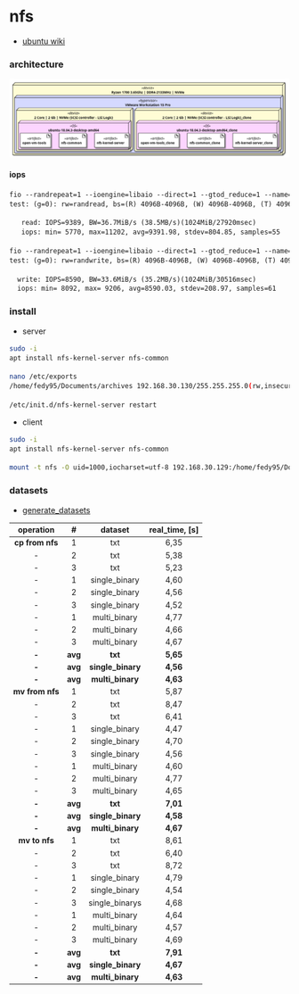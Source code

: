 # nfs
 
- [ubuntu wiki](https://help.ubuntu.com/lts/serverguide/network-file-system.html)

### architecture
![img](https://github.com/fedy95/working_environment/blob/master/projects/storage_systems/3_nfs/schema/png/deployment.png)

#### iops

```txt
fio --randrepeat=1 --ioengine=libaio --direct=1 --gtod_reduce=1 --name=test --filename=test --bs=4k --iodepth=1 --size=1G --readwrite=randread
test: (g=0): rw=randread, bs=(R) 4096B-4096B, (W) 4096B-4096B, (T) 4096B-4096B, ioengine=libaio, iodepth=1

   read: IOPS=9389, BW=36.7MiB/s (38.5MB/s)(1024MiB/27920msec)
   iops: min= 5770, max=11202, avg=9391.98, stdev=804.85, samples=55

fio --randrepeat=1 --ioengine=libaio --direct=1 --gtod_reduce=1 --name=test --filename=test --bs=4k --iodepth=1 --size=1G --readwrite=randwrite 
test: (g=0): rw=randwrite, bs=(R) 4096B-4096B, (W) 4096B-4096B, (T) 4096B-4096B, ioengine=libaio, iodepth=1

  write: IOPS=8590, BW=33.6MiB/s (35.2MB/s)(1024MiB/30516msec)
  iops: min= 8092, max= 9206, avg=8590.03, stdev=208.97, samples=61

```
### install
- server
```bash
sudo -i
apt install nfs-kernel-server nfs-common

nano /etc/exports
/home/fedy95/Documents/archives 192.168.30.130/255.255.255.0(rw,insecure,nohide,all_squash,anonuid=1000,anongid=1000,no_subtree_check)

/etc/init.d/nfs-kernel-server restart
```

- client
```bash
sudo -i
apt install nfs-kernel-server nfs-common

mount -t nfs -O uid=1000,iocharset=utf-8 192.168.30.129:/home/fedy95/Documents/archives /home/fedy95/Documents/project
```

### datasets

- [generate_datasets](https://github.com/fedy95/working_environment/blob/master/projects/storage_systems/3_nfs/datasets/generate_datasets.py)

| operation | # | dataset | real_time, [s] |
|:---:|:---:|:---:|:---:|
|**cp from nfs**|1|txt|6,35|
|-|2|txt|5,38|
|-|3|txt|5,23|
|-|1|single_binary|4,60|
|-|2|single_binary|4,56|
|-|3|single_binary|4,52|
|-|1|multi_binary|4,77|
|-|2|multi_binary|4,66|
|-|3|multi_binary|4,67|
|**-**|**avg**|**txt**|**5,65**|
|**-**|**avg**|**single_binary**|**4,56**|
|**-**|**avg**|**multi_binary**|**4,63**|
|**mv from nfs**|1|txt|5,87|
|-|2|txt|8,47|
|-|3|txt|6,41|
|-|1|single_binary|4,47|
|-|2|single_binary|4,70|
|-|3|single_binary|4,56|
|-|1|multi_binary|4,60|
|-|2|multi_binary|4,77|
|-|3|multi_binary|4,65|
|**-**|**avg**|**txt**|**7,01**|
|**-**|**avg**|**single_binary**|**4,58**|
|**-**|**avg**|**multi_binary**|**4,67**|
|**mv to nfs**|1|txt|8,61|
|-|2|txt|6,40|
|-|3|txt|8,72|
|-|1|single_binary|4,79|
|-|2|single_binary|4,54|
|-|3|single_binarys|4,68|
|-|1|multi_binary|4,64|
|-|2|multi_binary|4,57|
|-|3|multi_binary|4,69|
|**-**|**avg**|**txt**|**7,91**|
|**-**|**avg**|**single_binary**|**4,67**|
|**-**|**avg**|**multi_binary**|**4,63**|
